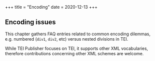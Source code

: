 +++
title = "Encoding"
date = 2020-12-13
+++

## Encoding issues

This chapter gathers FAQ entries related to common encoding dilemmas, e.g. numbered (`div1`, `div2`, etc) versus nested divisions in TEI. 

While TEI Publisher focuses on TEI, it supports other XML vocabularies, therefore contributions concerning other XML schemes are welcome.